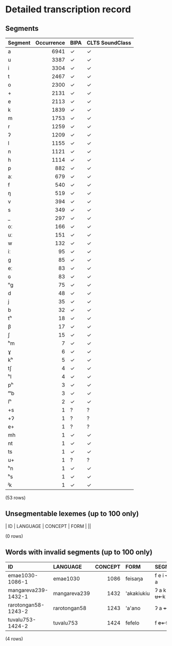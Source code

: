 
# Detailed transcription record

## Segments

| Segment | Occurrence | BIPA | CLTS SoundClass |
|:----------|-------------:|:-------|:------------------|
| a | 6941 | ✓ | ✓ |
| u | 3387 | ✓ | ✓ |
| i | 3304 | ✓ | ✓ |
| t | 2467 | ✓ | ✓ |
| o | 2300 | ✓ | ✓ |
| + | 2131 | ✓ | ✓ |
| e | 2113 | ✓ | ✓ |
| k | 1839 | ✓ | ✓ |
| m | 1753 | ✓ | ✓ |
| r | 1259 | ✓ | ✓ |
| ʔ | 1209 | ✓ | ✓ |
| l | 1155 | ✓ | ✓ |
| n | 1121 | ✓ | ✓ |
| h | 1114 | ✓ | ✓ |
| p | 882 | ✓ | ✓ |
| aː | 679 | ✓ | ✓ |
| f | 540 | ✓ | ✓ |
| ŋ | 519 | ✓ | ✓ |
| v | 394 | ✓ | ✓ |
| s | 349 | ✓ | ✓ |
| _ | 297 | ✓ | ✓ |
| oː | 166 | ✓ | ✓ |
| uː | 151 | ✓ | ✓ |
| w | 132 | ✓ | ✓ |
| iː | 95 | ✓ | ✓ |
| g | 85 | ✓ | ✓ |
| eː | 83 | ✓ | ✓ |
| ɢ | 83 | ✓ | ✓ |
| ⁿg | 75 | ✓ | ✓ |
| d | 48 | ✓ | ✓ |
| j | 35 | ✓ | ✓ |
| b | 32 | ✓ | ✓ |
| tʰ | 18 | ✓ | ✓ |
| β | 17 | ✓ | ✓ |
| ʃ | 15 | ✓ | ✓ |
| ʰm | 7 | ✓ | ✓ |
| ɣ | 6 | ✓ | ✓ |
| kʰ | 5 | ✓ | ✓ |
| tʃ | 4 | ✓ | ✓ |
| ʰl | 4 | ✓ | ✓ |
| pʰ | 3 | ✓ | ✓ |
| ᵐb | 3 | ✓ | ✓ |
| lʰ | 2 | ✓ | ✓ |
| +s | 1 | ? | ? |
| +ʔ | 1 | ? | ? |
| e+ | 1 | ? | ? |
| mh | 1 | ✓ | ✓ |
| nt | 1 | ✓ | ✓ |
| ts | 1 | ✓ | ✓ |
| u+ | 1 | ? | ? |
| ʰn | 1 | ✓ | ✓ |
| ʰs | 1 | ✓ | ✓ |
| ʲk | 1 | ✓ | ✓ |

(53 rows)



## Unsegmentable lexemes (up to 100 only)

| ID | LANGUAGE | CONCEPT | FORM |
||

(0 rows)



## Words with invalid segments (up to 100 only)

| ID | LANGUAGE | CONCEPT | FORM | SEGMENTS |
|:--------------------|:-------------|----------:|:-----------|:--------------------------------|
| emae1030-1086-1 | emae1030 | 1086 | feisaŋa | f e i <s> +s </s> a ŋ a |
| mangareva239-1432-1 | mangareva239 | 1432 | 'akakiukiu | ʔ a k a + k i <s> u+ </s> k i u |
| rarotongan58-1243-2 | rarotongan58 | 1243 | 'a'ano | ʔ a <s> +ʔ </s> a n o |
| tuvalu753-1424-2 | tuvalu753 | 1424 | fefelo | f <s> e+ </s> f e l o |

(4 rows)


